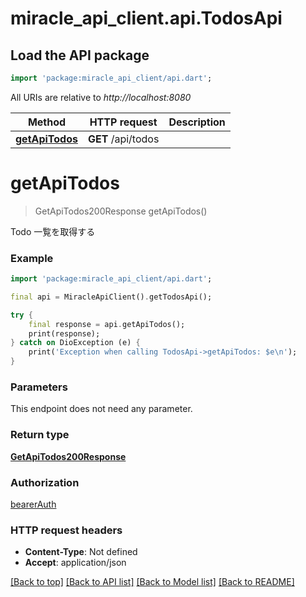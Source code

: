 # miracle_api_client.api.TodosApi

## Load the API package
```dart
import 'package:miracle_api_client/api.dart';
```

All URIs are relative to *http://localhost:8080*

Method | HTTP request | Description
------------- | ------------- | -------------
[**getApiTodos**](TodosApi.md#getapitodos) | **GET** /api/todos | 


# **getApiTodos**
> GetApiTodos200Response getApiTodos()



Todo 一覧を取得する

### Example
```dart
import 'package:miracle_api_client/api.dart';

final api = MiracleApiClient().getTodosApi();

try {
    final response = api.getApiTodos();
    print(response);
} catch on DioException (e) {
    print('Exception when calling TodosApi->getApiTodos: $e\n');
}
```

### Parameters
This endpoint does not need any parameter.

### Return type

[**GetApiTodos200Response**](GetApiTodos200Response.md)

### Authorization

[bearerAuth](../README.md#bearerAuth)

### HTTP request headers

 - **Content-Type**: Not defined
 - **Accept**: application/json

[[Back to top]](#) [[Back to API list]](../README.md#documentation-for-api-endpoints) [[Back to Model list]](../README.md#documentation-for-models) [[Back to README]](../README.md)

